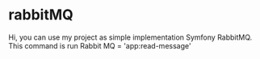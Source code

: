 # rabbitMQ
Hi, you can use my project as simple implementation Symfony RabbitMQ. 
This command is run Rabbit MQ = 'app:read-message'
